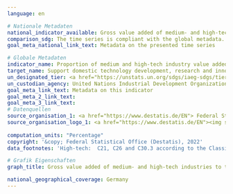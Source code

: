 ```yaml
---
language: en    

# Nationale Metadaten    
national_indicator_available: Gross value added of medium- and high-tech industries to total manufacturing value added    
comparison_sdg: The time series is compliant with the global metadata.    
goal_meta_national_link_text: Metadata on the presented time series    

# Globale Metadaten    
indicator_name: Proportion of medium and high-tech industry value added in total value added    
target_name: Support domestic technology development, research and innovation in developing countries, including by ensuring a conducive policy environment for, inter alia, industrial diversification and value addition to commodities    
un_designated_tier: <a href="https://unstats.un.org/sdgs/iaeg-sdgs/tier-classification/" title="Click here for more information on the UN tier classification."  target="_blank">Tier I</a>    
un_custodian_agency: United Nations Industrial Development Organization (UNIDO)    
goal_meta_link_text: Metadata on this indicator    
goal_meta_2_link_text:     
goal_meta_3_link_text:         
# Datenquellen
source_organisation_1: <a href="https://www.destatis.de/EN"> Federal Statistical Office (Destatis) </a>
source_organisation_logo_1: <a href="https://www.destatis.de/EN"><img src="https://g205sdgs.github.io/sdg-indicators/public/OrgImgEn/destatis.png" alt="Logo destatis" style="height:60px; width:148px"/></a>
    
computation_units: "Percentage"    
copyright: '&copy; Federal Statistical Office (Destatis), 2022'    
data_footnotes: 'High-tech:  C21, C26 and C30.3 according to the Classification of Economic Activities, issue 2008 (WZ 2008). <br>• Medium-high-tech: C20, C25.4, C27, C28, C29, C30 (without C30.1 and C30.3) and C32.5 according to the WZ 2008; <br>•  The data is based on a special evaluation and is not publicly available.'    

# Grafik Eigenschaften    
graph_title: Gross value added of medium- and high-tech industries to total manufacturing value added    

national_geographical_coverage: Germany    
---
```


<span></span>